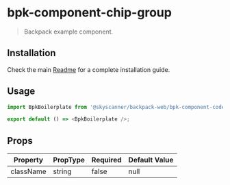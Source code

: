 # bpk-component-chip-group

> Backpack example component.

## Installation

Check the main [Readme](https://github.com/skyscanner/backpack#usage) for a complete installation guide.

## Usage

```ts
import BpkBoilerplate from '@skyscanner/backpack-web/bpk-component-code';

export default () => <BpkBoilerplate />;
```

## Props

| Property  | PropType | Required | Default Value |
| --------- | -------- | -------- | ------------- |
| className | string   | false    | null          |
